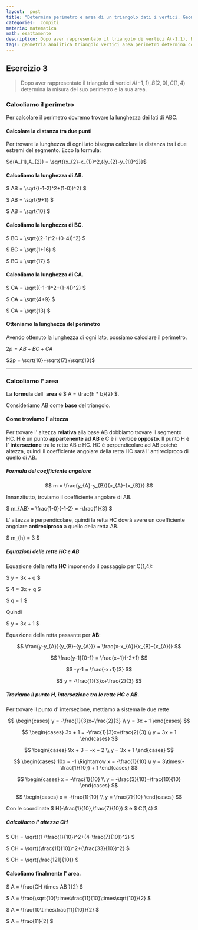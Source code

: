```yaml
---
layout:  post
title: "Determina perimetro e area di un triangolo dati i vertici. Geometria analitica."
categories:  compiti
materia: matematica
math: esattamente
description: Dopo aver rappresentato il triangolo di vertici A(-1,1), B(2,0), C(1,4)determina il suo perimetro e la sua area.
tags: geometria analitica triangolo vertici area perimetro determina coefficiente angolare distanza formula area rette equazioni
---
```


## Esercizio 3

> Dopo aver rappresentato il triangolo di vertici $A(-1,1), B(2,0), C(1,4)$ determina la misura del suo perimetro e la sua area.


### Calcoliamo il perimetro

Per calcolare il perimetro dovremo trovare la lunghezza dei lati di ABC.

#### Calcolare la distanza tra due punti

Per trovare la lunghezza di ogni lato bisogna calcolare la distanza tra i due estremi del segmento. Ecco la formula:

$d(A_{1},A_{2}) = \sqrt{(x_{2}-x_{1})^2,({y_{2}-y_{1})^2}}$


#### Calcoliamo la lunghezza di AB.

$ AB = \sqrt{(-1-2)^2+(1-0))^2} $

$ AB = \sqrt{9+1} $

$ AB = \sqrt{10} $


#### Calcoliamo la lunghezza di BC.

$ BC = \sqrt{(2-1)^2+(0-4))^2} $

$ BC = \sqrt{1+16} $

$ BC = \sqrt{17} $


#### Calcoliamo la lunghezza di CA.

$ CA = \sqrt{(-1-1)^2+(1-4))^2} $

$ CA = \sqrt{4+9} $

$ CA = \sqrt{13} $

#### Otteniamo la lunghezza del perimetro

Avendo ottenuto la lunghezza di ogni lato, possiamo calcolare il perimetro.

$2p = AB + BC + CA$

$2p = \sqrt{10}+\sqrt{17}+\sqrt{13}$

---

### Calcoliamo l' area

La **formula** dell' **area** è $ A = \frac{h * b}{2} $.

Consideriamo AB come **base** del triangolo.

#### Come troviamo l' altezza

Per trovare l' altezza **relativa** alla base AB dobbiamo trovare il segmento HC. H è un punto **appartenente ad AB** e C è il **vertice opposto**. Il punto H è l' **intersezione** tra le rette AB e HC. HC è perpendicolare ad AB poiché altezza, quindi il coefficiente angolare della retta HC sarà l' antireciproco di quello di AB.

##### Formula del coefficiente angolare

$$ m = \frac{y_{A}-y_{B}}{x_{A}-{x_{B}}} $$

Innanzitutto, troviamo il coefficiente angolare di AB.

$ m_{AB} = \frac{1-0}{-1-2} = -\frac{1}{3} $

L' altezza è perpendicolare, quindi la retta HC dovrà avere un coefficiente angolare **antireciproco** a quello della retta AB.

$ m_{h} = 3 $

##### Equazioni delle rette HC  e AB

Equazione della retta **HC** imponendo il passaggio per C(1,4):

$ y = 3x + q $

$ 4 = 3x + q $

$ q = 1 $

Quindi

$ y = 3x + 1 $

Equazione della retta passante per **AB**:

$$ \frac{y-y_{A}}{y_{B}-{y_{A}}} = \frac{x-x_{A}}{x_{B}-{x_{A}}} $$

$$ \frac{y-1}{0-1} = \frac{x+1}{-2+1} $$

$$ -y-1 = \frac{-x+1}{3} $$

$$ y = -\frac{1}{3}x+\frac{2}{3} $$

##### Troviamo il punto H, intersezione tra le rette HC e AB.


Per trovare il punto d' intersezione, mettiamo a sistema le due rette

$$ \begin{cases}
y = -\frac{1}{3}x+\frac{2}{3} \\
y = 3x + 1
\end{cases} $$

$$ \begin{cases}
3x + 1 = -\frac{1}{3}x+\frac{2}{3} \\
y = 3x + 1
\end{cases} $$

$$ \begin{cases}
9x + 3 = -x + 2 \\
y = 3x + 1
\end{cases} $$

$$ \begin{cases}
10x = -1 \Rightarrow x = -\frac{1}{10} \\
y = 3\times(-\frac{1}{10}) + 1
\end{cases} $$

$$ \begin{cases}
x = -\frac{1}{10} \\
y = -\frac{3}{10}+\frac{10}{10}
\end{cases} $$


$$ \begin{cases}
x = -\frac{1}{10} \\
y = \frac{7}{10}
\end{cases} $$

Con le coordinate $ H(-\frac{1}{10},\frac{7}{10}) $ e $ C(1,4) $

##### Calcoliamo l' altezza CH

$ CH = \sqrt{(1+\frac{1}{10})^2+(4-\frac{7}{10})^2} $

$ CH = \sqrt{(\frac{11}{10})^2+(\frac{33}{10})^2} $

$ CH = \sqrt{\frac{121}{10}} $

#### Calcoliamo finalmente l' area.

$ A = \frac{CH \times AB }{2} $

$ A = \frac{\sqrt{10}\times\frac{11}{10}\times\sqrt{10}}{2} $

$ A = \frac{10\times\frac{11}{10}}{2} $

$ A = \frac{11}{2} $
